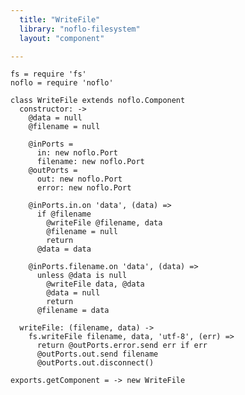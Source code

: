 ```yaml
---
  title: "WriteFile"
  library: "noflo-filesystem"
  layout: "component"

---
```


    fs = require 'fs'
    noflo = require 'noflo'
    
    class WriteFile extends noflo.Component
      constructor: ->
        @data = null
        @filename = null
    
        @inPorts =
          in: new noflo.Port
          filename: new noflo.Port
        @outPorts =
          out: new noflo.Port
          error: new noflo.Port
    
        @inPorts.in.on 'data', (data) =>
          if @filename
            @writeFile @filename, data
            @filename = null
            return
          @data = data
    
        @inPorts.filename.on 'data', (data) =>
          unless @data is null
            @writeFile data, @data
            @data = null
            return
          @filename = data
    
      writeFile: (filename, data) ->
        fs.writeFile filename, data, 'utf-8', (err) =>
          return @outPorts.error.send err if err
          @outPorts.out.send filename
          @outPorts.out.disconnect()
    
    exports.getComponent = -> new WriteFile
    
